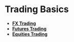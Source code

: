# Trading Basics

- [**FX Trading**](./FX_Trading.md)
- [**Futures Trading**](./Futures_Trading.md)
- [**Equities Trading**](./Equities_Trading.md)
